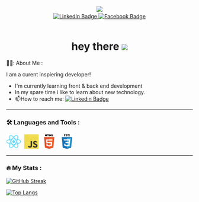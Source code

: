 
<div id="header" align="center">
  <img src="https://media.giphy.com/media/eg4q8ka6zQuQ2qgKwe/giphy.gif" width="200"/>
</div>
<div id="badges" align="center">
  <a href="https://www.linkedin.com/feed/">
    <img src="https://img.shields.io/badge/LinkedIn-blue?style=for-the-badge&logo=linkedin&logoColor=white" alt="LinkedIn Badge"/>
  </a>
  <a href="https://www.facebook.com/kyle.corcoran.9/">
    <img src="https://img.shields.io/badge/Facebook-gray?style=for-the-badge&logo=facebook&logoColor=white" alt="Facebook Badge"/>
  </a>
</div>
<div id="veiws" align="center">
  <img src="https://komarev.com/ghpvc/?username=kylecor23&style=flat-square&color=blue" alt=""/>
</div>
<div align = "center"> 
  <h1>
    hey there
    <img src="https://media.giphy.com/media/hvRJCLFzcasrR4ia7z/giphy.gif" width="30px"/>
  </h1>
</div>
👨‍💻: About Me :

I am a curent inspiering developer!

-  I'm currently learning front & back end development
-  In my spare time i like to learn about new technology. 
- :mailbox:How to reach me: [![Linkedin Badge](https://img.shields.io/badge/-Kyle%20Corcoran-blue?style=flat&logo=Linkedin&logoColor=white)](https://www.linkedin.com/in/kyle-corcoran-897608233/)


---

### :hammer_and_wrench: Languages and Tools :
<img src="https://github.com/devicons/devicon/blob/master/icons/react/react-original.svg" title="React" alt="React" width="40" height="40"/>&nbsp;
<img src="https://github.com/devicons/devicon/blob/master/icons/javascript/javascript-original.svg" title="Java Script" alt="Java Script" width="40" height="40"/>&nbsp;
<img src="https://github.com/devicons/devicon/blob/master/icons/html5/html5-original-wordmark.svg" title="HTML" alt="HTML" width="40" height="40"/>&nbsp;
<img src="https://github.com/devicons/devicon/blob/master/icons/css3/css3-original-wordmark.svg" title="CSS" alt="CSS" width="40" height="40"/>&nbsp;


---

### :fire: My Stats :

[![GitHub Streak](http://github-readme-streak-stats.herokuapp.com?user=kylecor23&theme=dark&background=000000)](https://git.io/streak-stats)

[![Top Langs](https://github-readme-stats.vercel.app/api/top-langs/?username=kylecor23&layout=compact&theme=vision-friendly-dark)](https://github.com/anuraghazra/github-readme-stats)

